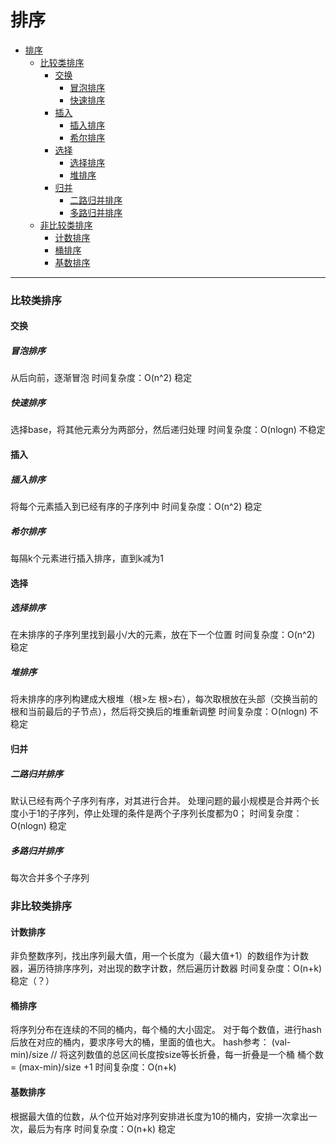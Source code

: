 # 排序

- [排序](#排序)
    - [比较类排序](#比较类排序)
      - [交换](#交换)
        - [冒泡排序](#冒泡排序)
        - [快速排序](#快速排序)
      - [插入](#插入)
        - [插入排序](#插入排序)
        - [希尔排序](#希尔排序)
      - [选择](#选择)
        - [选择排序](#选择排序)
        - [堆排序](#堆排序)
      - [归并](#归并)
        - [二路归并排序](#二路归并排序)
        - [多路归并排序](#多路归并排序)
    - [非比较类排序](#非比较类排序)
      - [计数排序](#计数排序)
      - [桶排序](#桶排序)
      - [基数排序](#基数排序)


---
### 比较类排序

#### 交换

##### 冒泡排序
从后向前，逐渐冒泡
时间复杂度：O(n^2)
稳定

##### 快速排序
选择base，将其他元素分为两部分，然后递归处理
时间复杂度：O(nlogn)
不稳定

#### 插入
##### 插入排序
将每个元素插入到已经有序的子序列中
时间复杂度：O(n^2)
稳定

##### 希尔排序
每隔k个元素进行插入排序，直到k减为1

#### 选择
##### 选择排序
在未排序的子序列里找到最小/大的元素，放在下一个位置
时间复杂度：O(n^2)
稳定

##### 堆排序
将未排序的序列构建成大根堆（根>左 根>右），每次取根放在头部（交换当前的根和当前最后的子节点），然后将交换后的堆重新调整
时间复杂度：O(nlogn)
不稳定

#### 归并
##### 二路归并排序
默认已经有两个子序列有序，对其进行合并。 处理问题的最小规模是合并两个长度小于1的子序列，停止处理的条件是两个子序列长度都为0；
时间复杂度：O(nlogn)
稳定

##### 多路归并排序
每次合并多个子序列

### 非比较类排序

#### 计数排序
非负整数序列，找出序列最大值，用一个长度为（最大值+1）的数组作为计数器，遍历待排序序列，对出现的数字计数，然后遍历计数器
时间复杂度：O(n+k)
稳定（？）

#### 桶排序
将序列分布在连续的不同的桶内，每个桶的大小固定。 对于每个数值，进行hash后放在对应的桶内，要求序号大的桶，里面的值也大。
hash参考： (val-min)/size // 将这列数值的总区间长度按size等长折叠，每一折叠是一个桶 桶个数= (max-min)/size +1
时间复杂度：O(n+k)


#### 基数排序
根据最大值的位数，从个位开始对序列安排进长度为10的桶内，安排一次拿出一次，最后为有序
时间复杂度：O(n+k)
稳定
